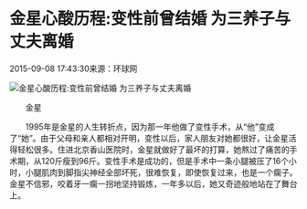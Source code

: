 # 金星心酸历程:变性前曾结婚 为三养子与丈夫离婚

2015-09-08 17:43:30来源：环球网

![金星心酸历程:变性前曾结婚 为三养子与丈夫离婚](http://img.fznews.com.cn/cms/c81e72/20150908/1701441705221.jpg)

　　金星

　　1995年是金星的人生转折点，因为那一年他做了变性手术，从“他”变成了“她”。由于父母和亲人都相对开明，变性以后，家人朋友对她都很好，让金星活得轻松很多。住进北京香山医院时，金星就做好了最坏的打算，她熬过了痛苦的手术期，从120斤瘦到96斤。变性手术是成功的，但是手术中一条小腿被压了16个小时，小腿肌肉到脚指尖神经全部坏死，很难恢复，即使恢复过来，也是一个瘸子。金星不信邪，咬着牙一瘸一拐地坚持锻炼，一年多以后，她又奇迹般地站在了舞台上。